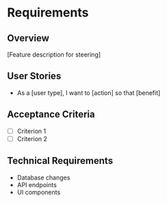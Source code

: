 # Requirements

## Overview
[Feature description for steering]

## User Stories
- As a [user type], I want to [action] so that [benefit]

## Acceptance Criteria
- [ ] Criterion 1
- [ ] Criterion 2

## Technical Requirements
- Database changes
- API endpoints
- UI components
